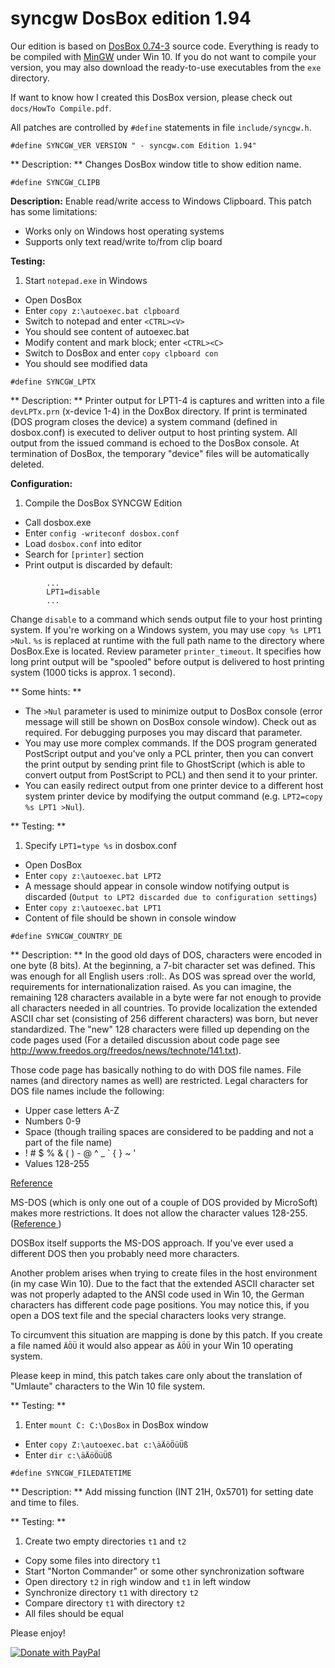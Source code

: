 # syncgw DosBox edition 1.94

Our edition is based on [DosBox 0.74-3](https://sourceforge.net/projects/dosbox/files/dosbox/) source code. Everything is ready 
to be compiled with [MinGW](https://sourceforge.net/projects/mingw/files/latest/download?source=files) under Win 10. 
If you do not want to compile your version, you may also download the ready-to-use executables from the ``exe`` directory.

If want to know how I created this DosBox version, please check out ``docs/HowTo Compile.pdf``.

All patches are controlled by ``#define`` statements in file ``include/syncgw.h``.

```
#define SYNCGW_VER VERSION " - syncgw.com Edition 1.94"
```
** Description: **
Changes DosBox window title to show edition name.

```
#define SYNCGW_CLIPB
```
**Description:** 
Enable read/write access to Windows Clipboard. This patch has some limitations:

* Works only on Windows host operating systems
* Supports only text read/write to/from clip board

**Testing:**

1. Start ``notepad.exe`` in Windows
* Open DosBox
* Enter ``copy z:\autoexec.bat clpboard``
* Switch to notepad and enter ``<CTRL><V>``
* You should see content of autoexec.bat
* Modify content and mark block; enter ``<CTRL><C>``
* Switch to DosBox and enter ``copy clpboard con``
* You should see modified data

```
#define SYNCGW_LPTX
```
** Description: **
Printer output for LPT1-4 is captures and written into a file ``devLPTx.prn`` (x-device 1-4) in the DoxBox directory. 
If print is terminated (DOS program closes the device) a system command (defined in dosbox.conf) is executed to deliver 
output to host printing system. All output from the issued command is echoed to the DosBox console. At termination of DosBox, 
the temporary "device" files will be automatically deleted.

**Configuration:**

1. Compile the DosBox SYNCGW Edition
* Call dosbox.exe
* Enter ``config -writeconf dosbox.conf``
* Load ``dosbox.conf`` into editor
* Search for ``[printer]`` section
* Print output is discarded by default:

```        
        ...
        LPT1=disable
        ...
```

Change ``disable`` to a command which sends output file to your host printing system. If you're working on a Windows system, 
you may use ``copy %s LPT1 >Nul``. ``%s`` is replaced at runtime with the full path name to the directory where DosBox.Exe is located.
Review parameter ``printer_timeout``. It specifies how long print output will be "spooled" before output is delivered to host printing system (1000 ticks is approx. 1 second).

** Some hints: **

* The ``>Nul`` parameter is used to minimize output to DosBox console (error message will still be shown on DosBox console window). 
Check out as required. For debugging purposes you may discard that parameter.
* You may use more complex commands. If the DOS program generated PostScript output and you've only a PCL printer, then you can 
convert the print output by sending print file to GhostScript (which is able to convert output from PostScript to PCL) and then send it to your printer.
* You can easily redirect output from one printer device to a different host system printer device by modifying the output command 
(e.g. ``LPT2=copy %s LPT1 >Nul``).

** Testing: **

1. Specify ``LPT1=type %s`` in dosbox.conf
* Open DosBox
* Enter ``copy z:\autoexec.bat LPT2``
* A message should appear in console window notifying output is discarded (``Output to LPT2 discarded due to configuration settings``)
* Enter ``copy z:\autoexec.bat LPT1``
* Content of file should be shown in console window

```
#define SYNCGW_COUNTRY_DE
```

** Description: **
In the good old days of DOS, characters were encoded in one byte (8 bits). At the beginning, a 7-bit character set was defined. This was enough for all English users :roll:. As DOS was spread over the world, requirements for internationalization raised. As you can imagine, the remaining 128 characters available in a byte were far not enough to provide all characters needed in all countries. To provide localization the extended ASCII char set (consisting of 256 different characters) was born, but never standardized. The "new" 128 characters were filled up depending on the code pages used (For a detailed discussion about code page see http://www.freedos.org/freedos/news/technote/141.txt).
     
Those code page has basically nothing to do with DOS file names. File names (and directory names as well) are restricted. Legal characters for DOS file names include the following:
     
* Upper case letters A-Z
* Numbers 0-9
* Space (though trailing spaces are considered to be padding and not a part of the file name)
* ! # $ % & ( ) - @ ^ _ ` { } ~ '
* Values 128-255
     
[Reference](http://en.wikipedia.org/wiki/File_Allocation_Table)
     
MS-DOS (which is only one out of a couple of DOS provided by MicroSoft) makes more restrictions. It does not allow the 
character values 128-255. ([Reference ](http://support.microsoft.com/default.aspx?scid=kb;EN-US;q120138))
     
DOSBox itself supports the MS-DOS approach. If you've ever used a different DOS then you probably need more characters.
     
Another problem arises when trying to create files in the host environment (in my case Win 10). Due to the fact that the 
extended ASCII character set was not properly adapted to the ANSI code used in Win 10, the German characters has different 
code page positions. You may notice this, if you open a DOS text file and the special characters looks very strange.
     
To circumvent this situation are mapping is done by this patch. If you create a file named ``ÄÖÜ`` it would also appear 
as ``ÄÖÜ`` in your Win 10 operating system.
     
Please keep in mind, this patch takes care only about the translation of "Umlaute" characters to the Win 10 file system.
     
** Testing: **

1. Enter ``mount C: C:\DosBox`` in DosBox window
* Enter ``copy Z:\autoexec.bat c:\äÄöÖüÜß``
* Enter ``dir c:\äÄöÖüÜß``

```
#define SYNCGW_FILEDATETIME
```

** Description: **
Add missing function (INT 21H, 0x5701) for setting date and time to files.
     
** Testing: **

1. Create two empty directories ``t1`` and ``t2``
* Copy some files into directory ``t1``
* Start "Norton Commander" or some other synchronization software
* Open directory ``t2`` in righ window and ``t1`` in left window
* Synchronize directory ``t1`` with directory ``t2``
* Compare directory ``t1`` with directory ``t2``
* All files should be equal

Please enjoy!

<a href="https://www.paypal.com/donate?hosted_button_id=RQMP8CWD2Y2XC" target="_blank">
  <img src="https://www.paypalobjects.com/en_US/DK/i/btn/btn_donateCC_LG.gif" alt="Donate with PayPal"/>
</a>


